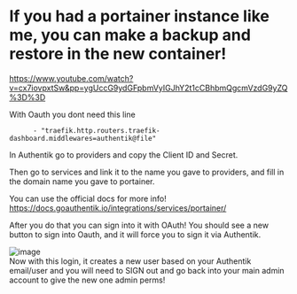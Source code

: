 # If you had a portainer instance like me, you can make a backup and restore in the new container!

https://www.youtube.com/watch?v=cx7iovpxtSw&pp=ygUccG9ydGFpbmVyIGJhY2t1cCBhbmQgcmVzdG9yZQ%3D%3D


With Oauth you dont need this line 
```
      - "traefik.http.routers.traefik-dashboard.middlewares=authentik@file"
```

In Authentik go to providers and copy the Client ID and Secret.

Then go to services and link it to the name you gave to providers,
and fill in the domain name you gave to portainer.


You can use the official docs for more info!
https://docs.goauthentik.io/integrations/services/portainer/


After you do that you can sign into it with OAuth!
You should see a new button to sign into Oauth, and it will force you to sign it via Authentik.
<br/>

![image](https://github.com/user-attachments/assets/831baab4-d421-4367-b272-62ec6e4cc48f)
<br/>
Now with this login, it creates a new user based on your Authentik email/user and you will need to SIGN out and go back into your main admin account to give the new one 
admin perms!



